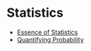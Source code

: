 # Statistics
- [Essence of Statistics](https://pranigopu.github.io/seeking-the-essentials/statistics/essence-of-statistics.html)
- [Quantifying Probability](https://pranigopu.github.io/seeking-the-essentials/statistics/quantifying-probability.html)